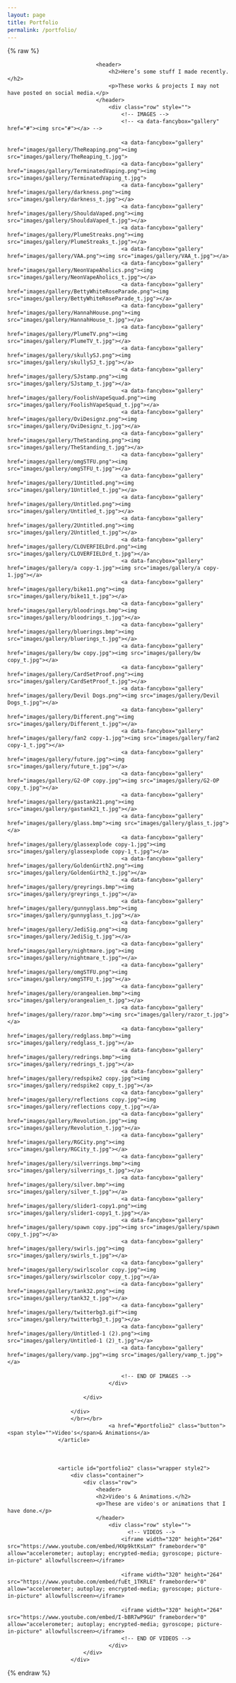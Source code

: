 ```yaml
---
layout: page
title: Portfolio
permalink: /portfolio/
---
```

{% raw %}
					<article id="portfolio" class="wrapper style1">
						<div class="container">
							<div class="row">
								
								<header>
									<h2>Here’s some stuff I made recently.</h2>
									<p>These works & projects I may not have posted on social media.</p>
								</header>
									<div class="row" style="">
										<!-- IMAGES -->
										<!-- <a data-fancybox="gallery" href="#"><img src="#"></a> -->

										<a data-fancybox="gallery" href="images/gallery/TheReaping.png"><img src="images/gallery/TheReaping_t.jpg">
										<a data-fancybox="gallery" href="images/gallery/TerminatedVaping.png"><img src="images/gallery/TerminatedVaping_t.jpg">
										<a data-fancybox="gallery" href="images/gallery/darkness.png"><img src="images/gallery/darkness_t.jpg"></a>
										<a data-fancybox="gallery" href="images/gallery/ShouldaVaped.png"><img src="images/gallery/ShouldaVaped_t.jpg"></a>
										<a data-fancybox="gallery" href="images/gallery/PlumeStreaks.png"><img src="images/gallery/PlumeStreaks_t.jpg"></a>
										<a data-fancybox="gallery" href="images/gallery/VAA.png"><img src="images/gallery/VAA_t.jpg"></a>
										<a data-fancybox="gallery" href="images/gallery/NeonVapeAholics.png"><img src="images/gallery/NeonVapeAholics_t.jpg"></a>
										<a data-fancybox="gallery" href="images/gallery/BettyWhiteRoseParade.png"><img src="images/gallery/BettyWhiteRoseParade_t.jpg"></a>
										<a data-fancybox="gallery" href="images/gallery/HannahHouse.png"><img src="images/gallery/HannahHouse_t.jpg"></a>
										<a data-fancybox="gallery" href="images/gallery/PlumeTV.png"><img src="images/gallery/PlumeTV_t.jpg"></a>
										<a data-fancybox="gallery" href="images/gallery/skullySJ.png"><img src="images/gallery/skullySJ_t.jpg"></a>
										<a data-fancybox="gallery" href="images/gallery/SJstamp.png"><img src="images/gallery/SJstamp_t.jpg"></a>
										<a data-fancybox="gallery" href="images/gallery/FoolishVapeSquad.png"><img src="images/gallery/FoolishVapeSquad_t.jpg"></a>
										<a data-fancybox="gallery" href="images/gallery/OviDesignz.png"><img src="images/gallery/OviDesignz_t.jpg"></a>
										<a data-fancybox="gallery" href="images/gallery/TheStanding.png"><img src="images/gallery/TheStanding_t.jpg"></a>
										<a data-fancybox="gallery" href="images/gallery/omgSTFU.png"><img src="images/gallery/omgSTFU_t.jpg"></a>
										<a data-fancybox="gallery" href="images/gallery/1Untitled.png"><img src="images/gallery/1Untitled_t.jpg"></a>
										<a data-fancybox="gallery" href="images/gallery/Untitled.png"><img src="images/gallery/Untitled_t.jpg"></a>
										<a data-fancybox="gallery" href="images/gallery/2Untitled.png"><img src="images/gallery/2Untitled_t.jpg"></a>
										<a data-fancybox="gallery" href="images/gallery/CLOVERFIELDrd.png"><img src="images/gallery/CLOVERFIELDrd_t.jpg"></a>
										<a data-fancybox="gallery" href="images/gallery/a copy-1.jpg"><img src="images/gallery/a copy-1.jpg"></a>
										<a data-fancybox="gallery" href="images/gallery/bike11.png"><img src="images/gallery/bike11_t.jpg"></a>
										<a data-fancybox="gallery" href="images/gallery/bloodrings.bmp"><img src="images/gallery/bloodrings_t.jpg"></a>
										<a data-fancybox="gallery" href="images/gallery/bluerings.bmp"><img src="images/gallery/bluerings_t.jpg"></a>
										<a data-fancybox="gallery" href="images/gallery/bw copy.jpg"><img src="images/gallery/bw copy_t.jpg"></a>
										<a data-fancybox="gallery" href="images/gallery/CardSetProof.png"><img src="images/gallery/CardSetProof_t.jpg"></a>
										<a data-fancybox="gallery" href="images/gallery/Devil Dogs.png"><img src="images/gallery/Devil Dogs_t.jpg"></a>
										<a data-fancybox="gallery" href="images/gallery/Different.png"><img src="images/gallery/Different_t.jpg"></a>
										<a data-fancybox="gallery" href="images/gallery/fan2 copy-1.jpg"><img src="images/gallery/fan2 copy-1_t.jpg"></a>
										<a data-fancybox="gallery" href="images/gallery/future.jpg"><img src="images/gallery/future_t.jpg"></a>
										<a data-fancybox="gallery" href="images/gallery/G2-OP copy.jpg"><img src="images/gallery/G2-OP copy_t.jpg"></a>
										<a data-fancybox="gallery" href="images/gallery/gastank21.png"><img src="images/gallery/gastank21_t.jpg"></a>
										<a data-fancybox="gallery" href="images/gallery/glass.bmp"><img src="images/gallery/glass_t.jpg"></a>
										<a data-fancybox="gallery" href="images/gallery/glassexplode copy-1.jpg"><img src="images/gallery/glassexplode copy-1_t.jpg"></a>
										<a data-fancybox="gallery" href="images/gallery/GoldenGirth2.png"><img src="images/gallery/GoldenGirth2_t.jpg"></a>
										<a data-fancybox="gallery" href="images/gallery/greyrings.bmp"><img src="images/gallery/greyrings_t.jpg"></a>
										<a data-fancybox="gallery" href="images/gallery/gunnyglass.bmp"><img src="images/gallery/gunnyglass_t.jpg"></a>
										<a data-fancybox="gallery" href="images/gallery/JediSig.png"><img src="images/gallery/JediSig_t.jpg"></a>
										<a data-fancybox="gallery" href="images/gallery/nightmare.jpg"><img src="images/gallery/nightmare_t.jpg"></a>
										<a data-fancybox="gallery" href="images/gallery/omgSTFU.png"><img src="images/gallery/omgSTFU_t.jpg"></a>
										<a data-fancybox="gallery" href="images/gallery/orangealien.bmp"><img src="images/gallery/orangealien_t.jpg"></a>
										<a data-fancybox="gallery" href="images/gallery/razor.bmp"><img src="images/gallery/razor_t.jpg"></a>
										<a data-fancybox="gallery" href="images/gallery/redglass.bmp"><img src="images/gallery/redglass_t.jpg"></a>
										<a data-fancybox="gallery" href="images/gallery/redrings.bmp"><img src="images/gallery/redrings_t.jpg"></a>
										<a data-fancybox="gallery" href="images/gallery/redspike2 copy.jpg"><img src="images/gallery/redspike2 copy_t.jpg"></a>
										<a data-fancybox="gallery" href="images/gallery/reflections copy.jpg"><img src="images/gallery/reflections copy_t.jpg"></a>
										<a data-fancybox="gallery" href="images/gallery/Revolution.jpg"><img src="images/gallery/Revolution_t.jpg"></a>
										<a data-fancybox="gallery" href="images/gallery/RGCity.png"><img src="images/gallery/RGCity_t.jpg"></a>
										<a data-fancybox="gallery" href="images/gallery/silverrings.bmp"><img src="images/gallery/silverrings_t.jpg"></a>
										<a data-fancybox="gallery" href="images/gallery/silver.bmp"><img src="images/gallery/silver_t.jpg"></a>
										<a data-fancybox="gallery" href="images/gallery/slider1-copy1.png"><img src="images/gallery/slider1-copy1_t.jpg"></a>
										<a data-fancybox="gallery" href="images/gallery/spawn copy.jpg"><img src="images/gallery/spawn copy_t.jpg"></a>
										<a data-fancybox="gallery" href="images/gallery/swirls.jpg"><img src="images/gallery/swirls_t.jpg"></a>
										<a data-fancybox="gallery" href="images/gallery/swirlscolor copy.jpg"><img src="images/gallery/swirlscolor copy_t.jpg"></a>
										<a data-fancybox="gallery" href="images/gallery/tank32.png"><img src="images/gallery/tank32_t.jpg"></a>
										<a data-fancybox="gallery" href="images/gallery/twitterbg3.gif"><img src="images/gallery/twitterbg3_t.jpg"></a>
										<a data-fancybox="gallery" href="images/gallery/Untitled-1 (2).png"><img src="images/gallery/Untitled-1 (2)_t.jpg"></a>
										<a data-fancybox="gallery" href="images/gallery/vamp.jpg"><img src="images/gallery/vamp_t.jpg"></a>
										
										<!-- END OF IMAGES -->
									</div>
									
							</div>
							
						</div>
						</br></br>
									<a href="#portfolio2" class="button"><span style="">Video's</span>& Animations</a>
					</article>



					<article id="portfolio2" class="wrapper style2">
						<div class="container">
							<div class="row">
								<header>
								<h2>Video's & Animations.</h2>
								<p>These are video's or animations that I have done.</p>
								</header>
									<div class="row" style="">				  
										  <!-- VIDEOS -->
										<iframe width="320" height="264" src="https://www.youtube.com/embed/HXp9ktKsLmY" frameborder="0" allow="accelerometer; autoplay; encrypted-media; gyroscope; picture-in-picture" allowfullscreen></iframe>

										<iframe width="320" height="264" src="https://www.youtube.com/embed/fuEt_1TKRLE" frameborder="0" allow="accelerometer; autoplay; encrypted-media; gyroscope; picture-in-picture" allowfullscreen></iframe>

										<iframe width="320" height="264" src="https://www.youtube.com/embed/I-bBR7wP9GU" frameborder="0" allow="accelerometer; autoplay; encrypted-media; gyroscope; picture-in-picture" allowfullscreen></iframe>
										<!-- END OF VIDEOS -->
									</div>
							</div>
						</div>	
{% endraw %}
